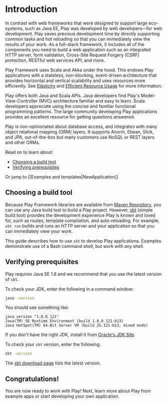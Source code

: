 <!--- Copyright (C) 2009-2017 Lightbend Inc. <https://www.lightbend.com> -->
# Introduction

In contrast with web frameworks that were designed to support large eco-systems, such as Java EE, Play was developed by web developers&mdash;for web development. Play saves precious development time by directly supporting common tasks and hot reloading so that you can immediately view the results of your work. As a full-stack framework, it includes all of the components you need to build a web application such as an integrated HTTP server, form validation, Cross-Site Request Forgery (CSRF) protection, RESTful web services API, and more.

Play Framework uses Scala and Akka under the hood. This endows Play applications with a stateless, non-blocking, event-driven architecture that provides horizontal and vertical scalability and uses resources more efficiently. See [Elasticity](https://developer.lightbend.com/elastic-scaling/) and [Efficient Resource Usage](https://developer.lightbend.com/efficient-resource-usage/) for more information.

Play offers both Java and Scala APIs. Java developers find Play's Model-View-Controller (MVC) architecture familiar and easy to learn. Scala developers appreciate using the concise and familiar functional programming patterns. The large community developing Play applications provides an excellent resource for getting questions answered.

Play is non-opinionated about database access, and integrates with many object relational mapping (ORM) layers.  It supports Anorm, Ebean, Slick, and JPA, out-of-the-box but many customers use NoSQL or REST layers and other ORMs. 

Read on to learn about:

* [Choosing a build tool](#Choosing-a-build-tool)
* [Verifying prerequisites](#Verifying-prerequisites) 

Or jump to [[Examples and templates|NewApplication]]

## Choosing a build tool

Because Play Framework libraries are available from [Maven Repository](https://mvnrepository.com/artifact/com.typesafe.play), you can use any Java build tool to build a Play project. However,   [sbt](http://www.scala-sbt.org/) (simple build tool) provides the development experience Play is known and loved for, such as routes, template compilation, and auto-reloading.  For example,  `sbt run` builds and runs an HTTP server and your application so that you can immediately view your work. 

This guide describes how to use `sbt` to develop Play applications. Examples demonstrate use of a Bash command shell, but work with any shell.

## Verifying prerequisites

Play requires Java SE 1.8 and we recommend that you use the latest version of `sbt`.  

To check your JDK, enter the following in a command window:

```bash
java -version
```

You should see something like:

```
java version "1.8.0_121"
Java(TM) SE Runtime Environment (build 1.8.0_121-b13)
Java HotSpot(TM) 64-Bit Server VM (build 25.121-b13, mixed mode)
```

If you don't have the right JDK, install it from [Oracle's JDK Site](http://www.oracle.com/technetwork/java/javase/downloads/index.html).

To check your `sbt` version, enter the following:

```bash
sbt -version
```

The [sbt download page](http://www.scala-sbt.org/download.html) lists the latest version.

## Congratulations!

You are now ready to work with Play!  Next, learn more about Play from example apps or start developing your own application.